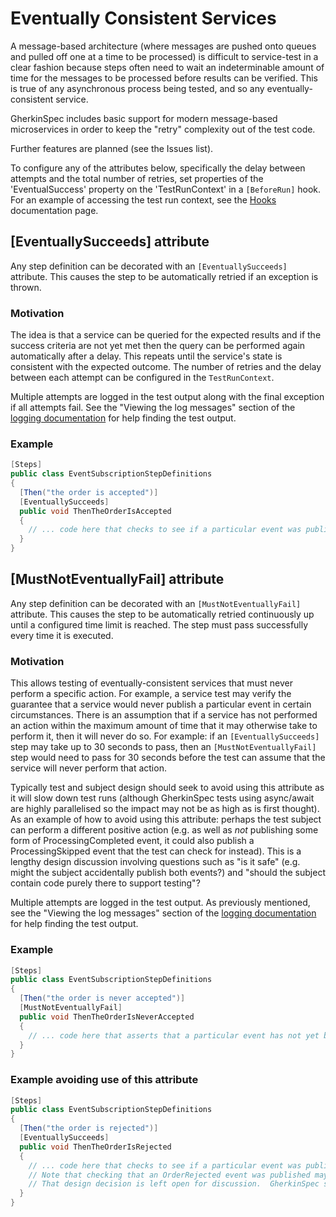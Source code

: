 # Eventually Consistent Services

A message-based architecture (where messages are pushed onto queues and pulled off one at a time to be processed) is difficult to service-test in a clear fashion because steps often need to wait an indeterminable amount of time for the messages to be processed before results can be verified.  This is true of any asynchronous process being tested, and so any eventually-consistent service.

GherkinSpec includes basic support for modern message-based microservices in order to keep the "retry" complexity out of the test code.

Further features are planned (see the Issues list).

To configure any of the attributes below, specifically the delay between attempts and the total number of retries, set properties of the 'EventualSuccess' property on the 'TestRunContext' in a `[BeforeRun]` hook.  For an example of accessing the test run context, see the [Hooks](Hooks.md) documentation page.

## [EventuallySucceeds] attribute

Any step definition can be decorated with an `[EventuallySucceeds]` attribute.  This causes the step to be automatically retried if an exception is thrown.

### Motivation

The idea is that a service can be queried for the expected results and if the success criteria are not yet met then the query can be performed again automatically after a delay.  This repeats until the service's state is consistent with the expected outcome.  The number of retries and the delay between each attempt can be configured in the `TestRunContext`.

Multiple attempts are logged in the test output along with the final exception if all attempts fail.  See the "Viewing the log messages" section of the [logging documentation](Logging.md) for help finding the test output.

### Example

```csharp
[Steps]
public class EventSubscriptionStepDefinitions
{
  [Then("the order is accepted")]
  [EventuallySucceeds]
  public void ThenTheOrderIsAccepted
  {
    // ... code here that checks to see if a particular event was published, e.g. an OrderAccepted event.
  }
}
```

## [MustNotEventuallyFail] attribute

Any step definition can be decorated with an `[MustNotEventuallyFail]` attribute.  This causes the step to be automatically retried continuously up until a configured time limit is reached.  The step must pass successfully every time it is executed.

### Motivation

This allows testing of eventually-consistent services that must never perform a specific action.  For example, a service test may verify the guarantee that a service would never publish a particular event in certain circumstances.  There is an assumption that if a service has not performed an action within the maximum amount of time that it may otherwise take to perform it, then it will never do so.  For example: if an `[EventuallySucceeds]` step may take up to 30 seconds to pass, then an `[MustNotEventuallyFail]` step would need to pass for 30 seconds before the test can assume that the service will never perform that action.

Typically test and subject design should seek to avoid using this attribute as it will slow down test runs (although GherkinSpec tests using async/await are highly parallelised so the impact may not be as high as is first thought).  As an example of how to avoid using this attribute: perhaps the test subject can perform a different positive action (e.g. as well as *not* publishing some form of ProcessingCompleted event, it could also publish a ProcessingSkipped event that the test can check for instead).  This is a lengthy design discussion involving questions such as "is it safe" (e.g. might the subject accidentally publish both events?) and "should the subject contain code purely there to support testing"?

Multiple attempts are logged in the test output.  As previously mentioned, see the "Viewing the log messages" section of the [logging documentation](Logging.md) for help finding the test output.

### Example

```csharp
[Steps]
public class EventSubscriptionStepDefinitions
{
  [Then("the order is never accepted")]
  [MustNotEventuallyFail]
  public void ThenTheOrderIsNeverAccepted
  {
    // ... code here that asserts that a particular event has not yet been published, e.g. an OrderAccepted event.
  }
}
```

### Example avoiding use of this attribute

```csharp
[Steps]
public class EventSubscriptionStepDefinitions
{
  [Then("the order is rejected")]
  [EventuallySucceeds]
  public void ThenTheOrderIsRejected
  {
    // ... code here that checks to see if a particular event was published, e.g. an OrderRejected event.
	// Note that checking that an OrderRejected event was published may not be as safe as checking that an OrderAccepted event is never published.
	// That design decision is left open for discussion.  GherkinSpec supports both approaches.
  }
}
```